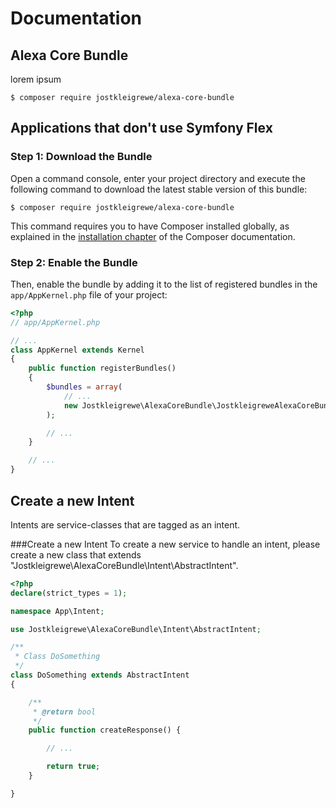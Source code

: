 Documentation 
============

Alexa Core Bundle
----------------------------------

lorem ipsum

```console
$ composer require jostkleigrewe/alexa-core-bundle
```

Applications that don't use Symfony Flex
----------------------------------------

### Step 1: Download the Bundle

Open a command console, enter your project directory and execute the
following command to download the latest stable version of this bundle:

```console
$ composer require jostkleigrewe/alexa-core-bundle
```

This command requires you to have Composer installed globally, as explained
in the [installation chapter](https://getcomposer.org/doc/00-intro.md)
of the Composer documentation.

### Step 2: Enable the Bundle

Then, enable the bundle by adding it to the list of registered bundles
in the `app/AppKernel.php` file of your project:

```php
<?php
// app/AppKernel.php

// ...
class AppKernel extends Kernel
{
    public function registerBundles()
    {
        $bundles = array(
            // ...
            new Jostkleigrewe\AlexaCoreBundle\JostkleigreweAlexaCoreBundle(),
        );

        // ...
    }

    // ...
}
```




Create a new Intent
----------------------------------
Intents are service-classes that are tagged as an intent.

###Create a new Intent
To create a new service to handle an intent, please create a new class that extends "Jostkleigrewe\AlexaCoreBundle\Intent\AbstractIntent".

```php
<?php
declare(strict_types = 1);

namespace App\Intent;

use Jostkleigrewe\AlexaCoreBundle\Intent\AbstractIntent;

/**
 * Class DoSomething
 */
class DoSomething extends AbstractIntent
{

    /**
     * @return bool
     */
    public function createResponse() {

        // ...

        return true;
    }

}
```

